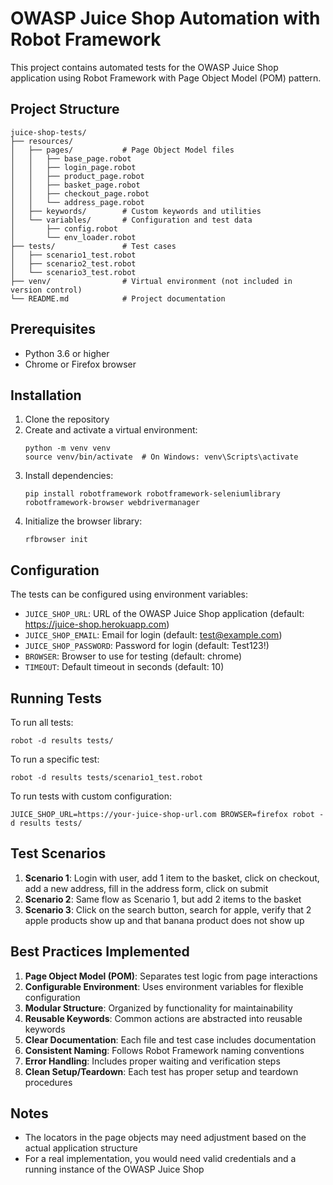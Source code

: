 # OWASP Juice Shop Automation with Robot Framework

This project contains automated tests for the OWASP Juice Shop application using Robot Framework with Page Object Model (POM) pattern.

## Project Structure

```
juice-shop-tests/
├── resources/
│   ├── pages/           # Page Object Model files
│   │   ├── base_page.robot
│   │   ├── login_page.robot
│   │   ├── product_page.robot
│   │   ├── basket_page.robot
│   │   ├── checkout_page.robot
│   │   └── address_page.robot
│   ├── keywords/        # Custom keywords and utilities
│   └── variables/       # Configuration and test data
│       ├── config.robot
│       └── env_loader.robot
├── tests/               # Test cases
│   ├── scenario1_test.robot
│   ├── scenario2_test.robot
│   └── scenario3_test.robot
├── venv/                # Virtual environment (not included in version control)
└── README.md            # Project documentation
```

## Prerequisites

- Python 3.6 or higher
- Chrome or Firefox browser

## Installation

1. Clone the repository
2. Create and activate a virtual environment:
   ```
   python -m venv venv
   source venv/bin/activate  # On Windows: venv\Scripts\activate
   ```
3. Install dependencies:
   ```
   pip install robotframework robotframework-seleniumlibrary robotframework-browser webdrivermanager
   ```
4. Initialize the browser library:
   ```
   rfbrowser init
   ```

## Configuration

The tests can be configured using environment variables:

- `JUICE_SHOP_URL`: URL of the OWASP Juice Shop application (default: https://juice-shop.herokuapp.com)
- `JUICE_SHOP_EMAIL`: Email for login (default: test@example.com)
- `JUICE_SHOP_PASSWORD`: Password for login (default: Test123!)
- `BROWSER`: Browser to use for testing (default: chrome)
- `TIMEOUT`: Default timeout in seconds (default: 10)

## Running Tests

To run all tests:
```
robot -d results tests/
```

To run a specific test:
```
robot -d results tests/scenario1_test.robot
```

To run tests with custom configuration:
```
JUICE_SHOP_URL=https://your-juice-shop-url.com BROWSER=firefox robot -d results tests/
```

## Test Scenarios

1. **Scenario 1**: Login with user, add 1 item to the basket, click on checkout, add a new address, fill in the address form, click on submit
2. **Scenario 2**: Same flow as Scenario 1, but add 2 items to the basket
3. **Scenario 3**: Click on the search button, search for apple, verify that 2 apple products show up and that banana product does not show up

## Best Practices Implemented

1. **Page Object Model (POM)**: Separates test logic from page interactions
2. **Configurable Environment**: Uses environment variables for flexible configuration
3. **Modular Structure**: Organized by functionality for maintainability
4. **Reusable Keywords**: Common actions are abstracted into reusable keywords
5. **Clear Documentation**: Each file and test case includes documentation
6. **Consistent Naming**: Follows Robot Framework naming conventions
7. **Error Handling**: Includes proper waiting and verification steps
8. **Clean Setup/Teardown**: Each test has proper setup and teardown procedures

## Notes

- The locators in the page objects may need adjustment based on the actual application structure
- For a real implementation, you would need valid credentials and a running instance of the OWASP Juice Shop
